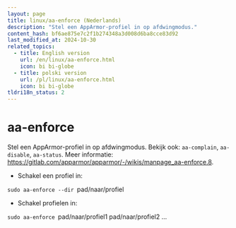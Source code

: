 ```yaml
---
layout: page
title: linux/aa-enforce (Nederlands)
description: "Stel een AppArmor-profiel in op afdwingmodus."
content_hash: bf6ae875e7c2f1b274348a3d008d6ba8cce83d92
last_modified_at: 2024-10-30
related_topics:
  - title: English version
    url: /en/linux/aa-enforce.html
    icon: bi bi-globe
  - title: polski version
    url: /pl/linux/aa-enforce.html
    icon: bi bi-globe
tldri18n_status: 2
---
```

# aa-enforce

Stel een AppArmor-profiel in op afdwingmodus.
Bekijk ook: `aa-complain`, `aa-disable`, `aa-status`.
Meer informatie: <https://gitlab.com/apparmor/apparmor/-/wikis/manpage_aa-enforce.8>.

- Schakel een profiel in:

`sudo aa-enforce --dir `<span class="tldr-var badge badge-pill bg-dark-lm bg-white-dm text-white-lm text-dark-dm font-weight-bold">pad/naar/profiel</span>

- Schakel profielen in:

`sudo aa-enforce `<span class="tldr-var badge badge-pill bg-dark-lm bg-white-dm text-white-lm text-dark-dm font-weight-bold">pad/naar/profiel1 pad/naar/profiel2 ...</span>
